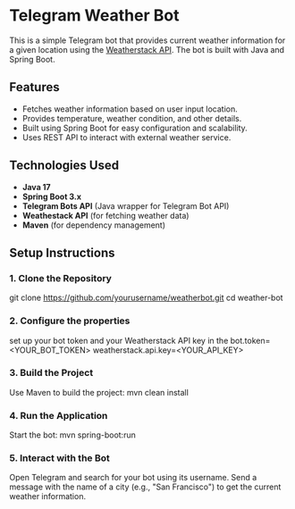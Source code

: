 # Telegram Weather Bot

This is a simple Telegram bot that provides current weather information for a given location using the [Weatherstack API](https://weatherstack.com). The bot is built with Java and Spring Boot.

## Features
- Fetches weather information based on user input location.
- Provides temperature, weather condition, and other details.
- Built using Spring Boot for easy configuration and scalability.
- Uses REST API to interact with external weather service.

## Technologies Used
- **Java 17**
- **Spring Boot 3.x**
- **Telegram Bots API** (Java wrapper for Telegram Bot API)
- **Weathestack API** (for fetching weather data)
- **Maven** (for dependency management)

## Setup Instructions

### 1. Clone the Repository
git clone https://github.com/yourusername/weatherbot.git
cd weather-bot
### 2. Configure the properties
set up your bot token and your Weatherstack API key in the 
bot.token=<YOUR_BOT_TOKEN>
weatherstack.api.key=<YOUR_API_KEY>
### 3. Build the Project
Use Maven to build the project:
mvn clean install
### 4. Run the Application
Start the bot:
mvn spring-boot:run
### 5. Interact with the Bot
Open Telegram and search for your bot using its username.
Send a message with the name of a city (e.g., "San Francisco") to get the current weather information.